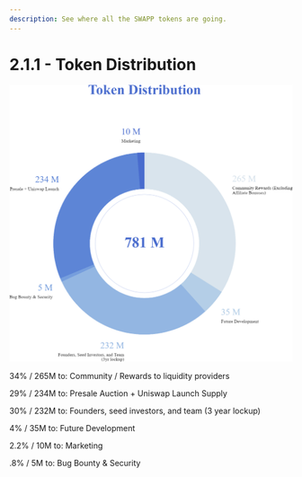 ```yaml
---
description: See where all the SWAPP tokens are going.
---
```


# 2.1.1 - Token Distribution

![](../../.gitbook/assets/token-distribution-web.png)

34% / 265M to: Community / Rewards to liquidity providers

29% / 234M to: Presale Auction + Uniswap Launch Supply

30% / 232M to: Founders, seed investors, and team (3 year lockup)

4% / 35M to: Future Development

2.2% / 10M to: Marketing

.8% / 5M to: Bug Bounty & Security
